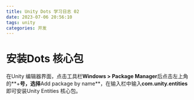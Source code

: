 ```yaml
---
title: Unity Dots 学习日志 02
date: 2023-07-06 20:56:10
tags: unity
categories: 开发
---
```


# 安装Dots 核心包

在Unity 编辑器界面，点击工具栏**Windows > Package Manager**后点击左上角的**+**号，选择**Add package by name**，在输入栏中输入**com.unity.entities**即可安装Unity Entities 核心包。
